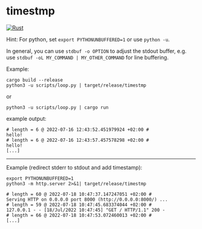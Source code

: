 # timestmp

[![Rust](https://github.com/gglyptodon/timestmp/actions/workflows/rust.yml/badge.svg)](https://github.com/gglyptodon/timestmp/actions/workflows/rust.yml)

Hint: 
For python, set ``export PYTHONUNBUFFERED=1`` 
or  use ``python -u``. 

In general, you can use ``stdbuf -o OPTION`` to adjust the stdout buffer, e.g. use ``stdbuf -oL MY_COMMAND | MY_OTHER_COMMAND`` for line buffering.


Example:
```
cargo build --release
python3 -u scripts/loop.py | target/release/timestmp
```
or
```
python3 -u scripts/loop.py | cargo run
```

example output:
```
# length = 6 @ 2022-07-16 12:43:52.451979924 +02:00 #
hello!
# length = 6 @ 2022-07-16 12:43:57.457578298 +02:00 #
hello!
[...]
```
---
Example (redirect stderr to stdout and add timestamp):

```
export PYTHONUNBUFFERED=1
python3 -m http.server 2>&1| target/release/timestmp
```
```
# length = 60 @ 2022-07-18 10:47:37.147247051 +02:00 #
Serving HTTP on 0.0.0.0 port 8000 (http://0.0.0.0:8000/) ...
# length = 59 @ 2022-07-18 10:47:45.683374044 +02:00 #
127.0.0.1 - - [18/Jul/2022 10:47:45] "GET / HTTP/1.1" 200 -
# length = 66 @ 2022-07-18 10:47:53.072460013 +02:00 #
[...]
```

